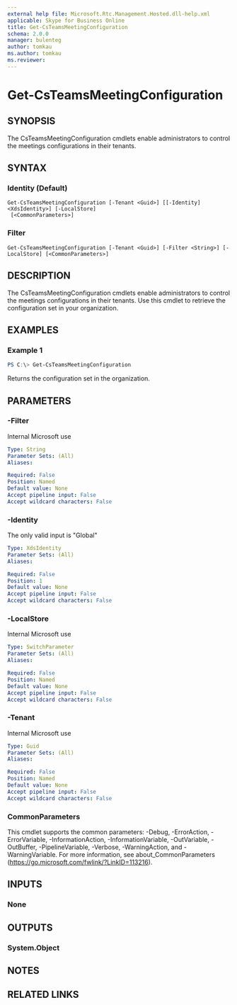 ```yaml
---
external help file: Microsoft.Rtc.Management.Hosted.dll-help.xml
applicable: Skype for Business Online
title: Get-CsTeamsMeetingConfiguration
schema: 2.0.0
manager: bulenteg
author: tomkau
ms.author: tomkau
ms.reviewer:
---
```


# Get-CsTeamsMeetingConfiguration

## SYNOPSIS

The CsTeamsMeetingConfiguration cmdlets enable administrators to control the meetings configurations in their tenants.

## SYNTAX

### Identity (Default)

```
Get-CsTeamsMeetingConfiguration [-Tenant <Guid>] [[-Identity] <XdsIdentity>] [-LocalStore]
 [<CommonParameters>]
```

### Filter

```
Get-CsTeamsMeetingConfiguration [-Tenant <Guid>] [-Filter <String>] [-LocalStore] [<CommonParameters>]
```

## DESCRIPTION

The CsTeamsMeetingConfiguration cmdlets enable administrators to control the meetings configurations in their tenants. Use this cmdlet to retrieve the configuration set in your organization.

## EXAMPLES

### Example 1

```powershell
PS C:\> Get-CsTeamsMeetingConfiguration
```

Returns the configuration set in the organization.

## PARAMETERS

### -Filter

Internal Microsoft use

```yaml
Type: String
Parameter Sets: (All)
Aliases:

Required: False
Position: Named
Default value: None
Accept pipeline input: False
Accept wildcard characters: False
```

### -Identity

The only valid input is "Global"

```yaml
Type: XdsIdentity
Parameter Sets: (All)
Aliases:

Required: False
Position: 1
Default value: None
Accept pipeline input: False
Accept wildcard characters: False
```

### -LocalStore
Internal Microsoft use

```yaml
Type: SwitchParameter
Parameter Sets: (All)
Aliases:

Required: False
Position: Named
Default value: None
Accept pipeline input: False
Accept wildcard characters: False
```

### -Tenant

Internal Microsoft use

```yaml
Type: Guid
Parameter Sets: (All)
Aliases:

Required: False
Position: Named
Default value: None
Accept pipeline input: False
Accept wildcard characters: False
```

### CommonParameters

This cmdlet supports the common parameters: -Debug, -ErrorAction, -ErrorVariable, -InformationAction, -InformationVariable, -OutVariable, -OutBuffer, -PipelineVariable, -Verbose, -WarningAction, and -WarningVariable.
For more information, see about_CommonParameters (https://go.microsoft.com/fwlink/?LinkID=113216).

## INPUTS

### None

## OUTPUTS

### System.Object

## NOTES

## RELATED LINKS
